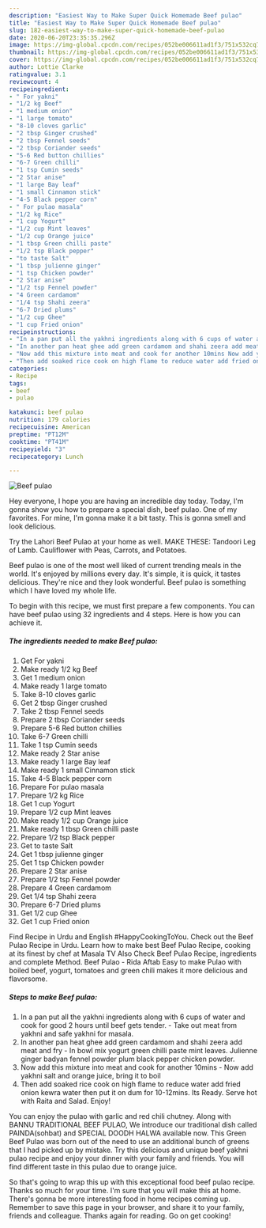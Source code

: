 ```yaml
---
description: "Easiest Way to Make Super Quick Homemade Beef pulao"
title: "Easiest Way to Make Super Quick Homemade Beef pulao"
slug: 182-easiest-way-to-make-super-quick-homemade-beef-pulao
date: 2020-06-20T23:35:35.296Z
image: https://img-global.cpcdn.com/recipes/052be006611ad1f3/751x532cq70/beef-pulao-recipe-main-photo.jpg
thumbnail: https://img-global.cpcdn.com/recipes/052be006611ad1f3/751x532cq70/beef-pulao-recipe-main-photo.jpg
cover: https://img-global.cpcdn.com/recipes/052be006611ad1f3/751x532cq70/beef-pulao-recipe-main-photo.jpg
author: Lottie Clarke
ratingvalue: 3.1
reviewcount: 4
recipeingredient:
- " For yakni"
- "1/2 kg Beef"
- "1 medium onion"
- "1 large tomato"
- "8-10 cloves garlic"
- "2 tbsp Ginger crushed"
- "2 tbsp Fennel seeds"
- "2 tbsp Coriander seeds"
- "5-6 Red button chillies"
- "6-7 Green chilli"
- "1 tsp Cumin seeds"
- "2 Star anise"
- "1 large Bay leaf"
- "1 small Cinnamon stick"
- "4-5 Black pepper corn"
- " For pulao masala"
- "1/2 kg Rice"
- "1 cup Yogurt"
- "1/2 cup Mint leaves"
- "1/2 cup Orange juice"
- "1 tbsp Green chilli paste"
- "1/2 tsp Black pepper"
- "to taste Salt"
- "1 tbsp julienne ginger"
- "1 tsp Chicken powder"
- "2 Star anise"
- "1/2 tsp Fennel powder"
- "4 Green cardamom"
- "1/4 tsp Shahi zeera"
- "6-7 Dried plums"
- "1/2 cup Ghee"
- "1 cup Fried onion"
recipeinstructions:
- "In a pan put all the yakhni ingredients along with 6 cups of water and cook for good 2 hours until beef gets tender. Take out meat from yakhni and safe yakhni for masala."
- "In another pan heat ghee add green cardamom and shahi zeera add meat and fry In bowl mix yogurt green chilli paste mint leaves. Julienne ginger badyan fennel powder plum black pepper chicken powder."
- "Now add this mixture into meat and cook for another 10mins Now add yakhni salt and orange juice, bring it to boil"
- "Then add soaked rice cook on high flame to reduce water add fried onion kewra water then put it on dum for 10-12mins. Its Ready. Serve hot with Raita and Salad. Enjoy!"
categories:
- Recipe
tags:
- beef
- pulao

katakunci: beef pulao 
nutrition: 179 calories
recipecuisine: American
preptime: "PT12M"
cooktime: "PT41M"
recipeyield: "3"
recipecategory: Lunch

---
```



![Beef pulao](https://img-global.cpcdn.com/recipes/052be006611ad1f3/751x532cq70/beef-pulao-recipe-main-photo.jpg)

Hey everyone, I hope you are having an incredible day today. Today, I'm gonna show you how to prepare a special dish, beef pulao. One of my favorites. For mine, I'm gonna make it a bit tasty. This is gonna smell and look delicious.

Try the Lahori Beef Pulao at your home as well. MAKE THESE: Tandoori Leg of Lamb. Cauliflower with Peas, Carrots, and Potatoes.

Beef pulao is one of the most well liked of current trending meals in the world. It's enjoyed by millions every day. It's simple, it is quick, it tastes delicious. They're nice and they look wonderful. Beef pulao is something which I have loved my whole life.


To begin with this recipe, we must first prepare a few components. You can have beef pulao using 32 ingredients and 4 steps. Here is how you can achieve it.

<!--inarticleads1-->

##### The ingredients needed to make Beef pulao:

1. Get  For yakni
1. Make ready 1/2 kg Beef
1. Get 1 medium onion
1. Make ready 1 large tomato
1. Take 8-10 cloves garlic
1. Get 2 tbsp Ginger crushed
1. Take 2 tbsp Fennel seeds
1. Prepare 2 tbsp Coriander seeds
1. Prepare 5-6 Red button chillies
1. Take 6-7 Green chilli
1. Take 1 tsp Cumin seeds
1. Make ready 2 Star anise
1. Make ready 1 large Bay leaf
1. Make ready 1 small Cinnamon stick
1. Take 4-5 Black pepper corn
1. Prepare  For pulao masala
1. Prepare 1/2 kg Rice
1. Get 1 cup Yogurt
1. Prepare 1/2 cup Mint leaves
1. Make ready 1/2 cup Orange juice
1. Make ready 1 tbsp Green chilli paste
1. Prepare 1/2 tsp Black pepper
1. Get to taste Salt
1. Get 1 tbsp julienne ginger
1. Get 1 tsp Chicken powder
1. Prepare 2 Star anise
1. Prepare 1/2 tsp Fennel powder
1. Prepare 4 Green cardamom
1. Get 1/4 tsp Shahi zeera
1. Prepare 6-7 Dried plums
1. Get 1/2 cup Ghee
1. Get 1 cup Fried onion


Find Recipe in Urdu and English #HappyCookingToYou. Check out the Beef Pulao Recipe in Urdu. Learn how to make best Beef Pulao Recipe, cooking at its finest by chef at Masala TV Also Check Beef Pulao Recipe, ingredients and complete Method. Beef Pulao - Rida Aftab Easy to make Pulao with boiled beef, yogurt, tomatoes and green chili makes it more delicious and flavorsome. 

<!--inarticleads2-->

##### Steps to make Beef pulao:

1. In a pan put all the yakhni ingredients along with 6 cups of water and cook for good 2 hours until beef gets tender. - Take out meat from yakhni and safe yakhni for masala.
1. In another pan heat ghee add green cardamom and shahi zeera add meat and fry - In bowl mix yogurt green chilli paste mint leaves. Julienne ginger badyan fennel powder plum black pepper chicken powder.
1. Now add this mixture into meat and cook for another 10mins - Now add yakhni salt and orange juice, bring it to boil
1. Then add soaked rice cook on high flame to reduce water add fried onion kewra water then put it on dum for 10-12mins. Its Ready. Serve hot with Raita and Salad. Enjoy!


You can enjoy the pulao with garlic and red chili chutney. Along with BANNU TRADITIONAL BEEF PULAO, We introduce our traditional dish called PAINDA(sohbat) and SPECIAL DOODH HALWA available now. This Green Beef Pulao was born out of the need to use an additional bunch of greens that I had picked up by mistake. Try this delicious and unique beef yakhni pulao recipe and enjoy your dinner with your family and friends. You will find different taste in this pulao due to orange juice. 

So that's going to wrap this up with this exceptional food beef pulao recipe. Thanks so much for your time. I'm sure that you will make this at home. There's gonna be more interesting food in home recipes coming up. Remember to save this page in your browser, and share it to your family, friends and colleague. Thanks again for reading. Go on get cooking!

